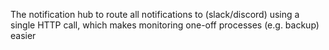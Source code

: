 The notification hub to route all notifications to (slack/discord) using a single HTTP call, which makes monitoring one-off processes (e.g. backup) easier
